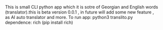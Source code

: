 This is small CLI python app which it is sotre of  Georgian and English words (translator).this is beta version 0.0.1 , in future will add some new feature , as AI auto translator and more.
To run app: python3 translito.py
dependence: rich (pip install rich)

